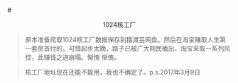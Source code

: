 #<center>1024核工厂</center>
>原本准备爬取1024核工厂数据保存到摆渡芸网盘。然后在淘宝赚取人生第一套房首付的，可惜起步太晚，路子已被广大网民桶出，淘宝采取一系列风控，此赚钱之道崩塌。惭愧 惭愧。

>核工厂地址现在还能不能用，我也不确定了。p.s.2017年3月9日